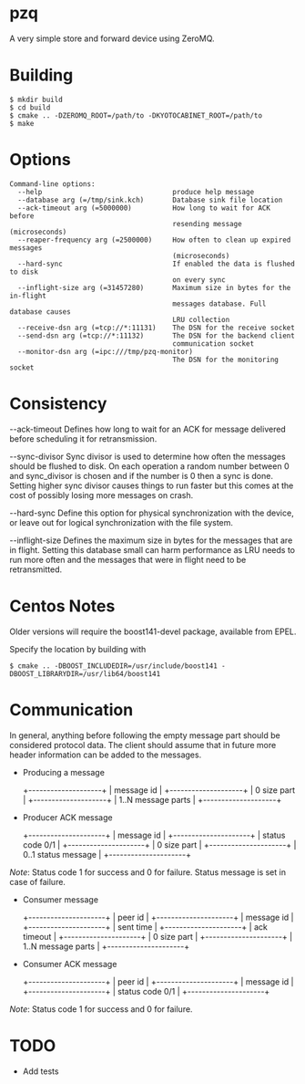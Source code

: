pzq
===

A very simple store and forward device using ZeroMQ.

Building
========

    $ mkdir build
    $ cd build
    $ cmake .. -DZEROMQ_ROOT=/path/to -DKYOTOCABINET_ROOT=/path/to
    $ make

Options
=======

    Command-line options:
      --help                                produce help message
      --database arg (=/tmp/sink.kch)       Database sink file location
      --ack-timeout arg (=5000000)          How long to wait for ACK before 
                                            resending message (microseconds)
      --reaper-frequency arg (=2500000)     How often to clean up expired messages 
                                            (microseconds)
      --hard-sync                           If enabled the data is flushed to disk 
                                            on every sync
      --inflight-size arg (=31457280)       Maximum size in bytes for the in-flight
                                            messages database. Full database causes
                                            LRU collection
      --receive-dsn arg (=tcp://*:11131)    The DSN for the receive socket
      --send-dsn arg (=tcp://*:11132)       The DSN for the backend client 
                                            communication socket
      --monitor-dsn arg (=ipc:///tmp/pzq-monitor)
                                            The DSN for the monitoring socket


Consistency
===========

--ack-timeout
Defines how long to wait for an ACK for message delivered before scheduling
it for retransmission.

--sync-divisor
Sync divisor is used to determine how often the messages should be flushed
to disk. On each operation a random number between 0 and sync_divisor is chosen and if the number is 0 then a sync is done. Setting  higher sync
divisor causes things to run faster but this comes at the cost of possibly 
losing more messages on crash.

--hard-sync
Define this option for physical synchronization with the device, or leave out
for logical synchronization with the file system.

--inflight-size
Defines the maximum size in bytes for the messages that are in flight. Setting
this database small can harm performance as LRU needs to run more often and 
the messages that were in flight need to be retransmitted.

Centos Notes
======

Older versions will require the boost141-devel package, available from EPEL. 

Specify the location by building with 

    $ cmake .. -DBOOST_INCLUDEDIR=/usr/include/boost141 -DBOOST_LIBRARYDIR=/usr/lib64/boost141

Communication
=============

In general, anything before following the empty message
part should be considered protocol data. The client 
should assume that in future more header information can
be added to the messages.

- Producing a message

    +--------------------+
    | message id         |
    +--------------------+
    | 0 size part        |
    +--------------------+
    | 1..N message parts |
    +--------------------+

- Producer ACK message

    +---------------------+
    | message id          |
    +---------------------+
    | status code 0/1     |
    +---------------------+
    | 0 size part         |
    +---------------------+
    | 0..1 status message |
    +---------------------+

*Note*: Status code 1 for success and 0 for failure. 
        Status message is set in case of failure.

- Consumer message

    +---------------------+
    | peer id             |
    +---------------------+
    | message id          |
    +---------------------+
    | sent time           |
    +---------------------+
    | ack timeout         |
    +---------------------+
    | 0 size part         |
    +---------------------+
    | 1..N message parts  |
    +---------------------+
    
- Consumer ACK message

    +---------------------+
    | peer id             |
    +---------------------+
    | message id          |
    +---------------------+
    | status code 0/1     |
    +---------------------+      

*Note*: Status code 1 for success and 0 for failure. 
            


TODO
====

- Add tests
